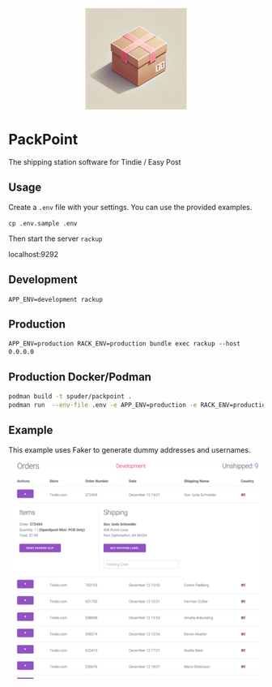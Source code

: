 <p align=center>
    <img src="./images/logo.png" width="200">
</p>


# PackPoint

The shipping station software for Tindie / Easy Post




## Usage

Create a `.env` file with your settings. You can use the provided examples. 

`cp .env.sample .env`


Then start the server
`rackup`

localhost:9292

## Development
```
APP_ENV=development rackup
```



## Production
```
APP_ENV=production RACK_ENV=production bundle exec rackup --host 0.0.0.0
```

## Production Docker/Podman

```bash
podman build -t spuder/packpoint . 
podman run  --env-file .env -e APP_ENV=production -e RACK_ENV=production -p 9292:9292 localhost/spuder/packpoint:latest
```

## Example
This example uses Faker to generate dummy addresses and usernames. 

![](images/demo2.png)